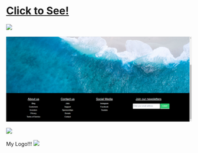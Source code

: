 # [Click to See!]( https://calvinjamesheath.github.io/Great-Responsive-Web-Page-Layout/)

![](https://github.com/CalvinJamesHeath/Simple-Full-Responsive-Navbar-with-animated-set-up-/blob/master/readme.png?raw=true)

![](https://github.com/CalvinJamesHeath/Great-Responsive-Web-Page/blob/master/footer.png)

![](https://github.com/CalvinJamesHeath/Simple-Full-Responsive-Navbar-with-animated-set-up-/blob/master/responsive%20img.png?raw=true)

My Logo!!! 
![](https://github.com/CalvinJamesHeath/Simple-Full-Responsive-Navbar-with-animated-set-up-/blob/master/img/logoCAL.png?raw=true)
